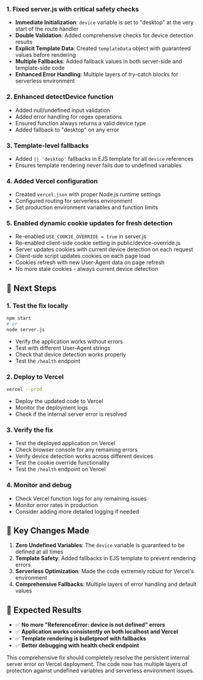 
### 1. **Fixed server.js with critical safety checks**
- **Immediate Initialization**: `device` variable is set to "desktop" at the very start of the route handler
- **Double Validation**: Added comprehensive checks for device detection results
- **Explicit Template Data**: Created `templateData` object with guaranteed values before rendering
- **Multiple Fallbacks**: Added fallback values in both server-side and template-side code
- **Enhanced Error Handling**: Multiple layers of try-catch blocks for serverless environment

### 2. **Enhanced detectDevice function**
- Added null/undefined input validation
- Added error handling for regex operations
- Ensured function always returns a valid device type
- Added fallback to "desktop" on any error

### 3. **Template-level fallbacks**
- Added `|| 'desktop'` fallbacks in EJS template for all `device` references
- Ensures template rendering never fails due to undefined variables

### 4. **Added Vercel configuration**
- Created `vercel.json` with proper Node.js runtime settings
- Configured routing for serverless environment
- Set production environment variables and function limits

### 5. **Enabled dynamic cookie updates for fresh detection**
- Re-enabled `USE_COOKIE_OVERRIDE = true` in server.js
- Re-enabled client-side cookie setting in public/device-override.js
- Server updates cookies with current device detection on each request
- Client-side script updates cookies on each page load
- Cookies refresh with new User-Agent data on page refresh
- No more stale cookies - always current device detection

## 🔄 Next Steps

### 1. **Test the fix locally**
```bash
npm start
# or
node server.js
```
- Verify the application works without errors
- Test with different User-Agent strings
- Check that device detection works properly
- Test the `/health` endpoint

### 2. **Deploy to Vercel**
```bash
vercel --prod
```
- Deploy the updated code to Vercel
- Monitor the deployment logs
- Check if the internal server error is resolved

### 3. **Verify the fix**
- Test the deployed application on Vercel
- Check browser console for any remaining errors
- Verify device detection works across different devices
- Test the cookie override functionality
- Test the `/health` endpoint on Vercel

### 4. **Monitor and debug**
- Check Vercel function logs for any remaining issues
- Monitor error rates in production
- Consider adding more detailed logging if needed

## 📝 Key Changes Made

1. **Zero Undefined Variables**: The `device` variable is guaranteed to be defined at all times
2. **Template Safety**: Added fallbacks in EJS template to prevent rendering errors
3. **Serverless Optimization**: Made the code extremely robust for Vercel's environment
4. **Comprehensive Fallbacks**: Multiple layers of error handling and default values

## 🚀 Expected Results

- ✅ **No more "ReferenceError: device is not defined" errors**
- ✅ **Application works consistently on both localhost and Vercel**
- ✅ **Template rendering is bulletproof with fallbacks**
- ✅ **Better debugging with health check endpoint**

This comprehensive fix should completely resolve the persistent internal server error on Vercel deployment. The code now has multiple layers of protection against undefined variables and serverless environment issues.
